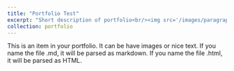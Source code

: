 ```yaml
---
title: "Portfolio Test"
excerpt: "Short description of portfolio<br/><img src='/images/paragraph-indent.png'>"
collection: portfolio
---
```


This is an item in your portfolio. It can be have images or nice text. If you name the file .md, it will be parsed as markdown. If you name the file .html, it will be parsed as HTML. 
